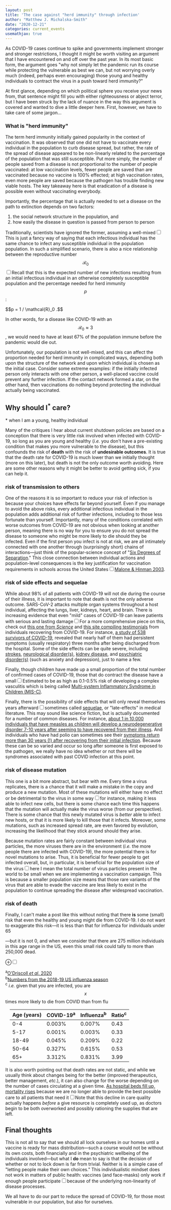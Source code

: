 ```yaml
---
layout: post
title: 'The case against "herd immunity" through infection'
author: "Matthew J. Michalska-Smith"
date: "2020-12-21"
categories: current_events
usemathjax: true
---
```


As COVID-19 cases continue to spike and governments implement stronger and stronger restrictions, I
thought it might be worth visiting an argument that I have encountered on and off over the past
year. In its most basic form, the argument goes "why not simply let the pandemic run its course
while protecting the vulnerable as best we can, but not worrying overly much (indeed, perhaps even
encouraging) those young and healthy individuals to contract the virus in a push toward herd
immunity?"
<!--more-->
At first glance, depending on which political sphere you receive your news from, that
sentence might fill you with either righteousness or abject terror, but I have been struck
by the lack of nuance in the way this argument is covered and wanted to dive a little deeper here.
First, however, we have to take care of some jargon...

### What is "herd immunity"

The term herd immunity initially gained popularity in the context of vaccination. It was observed
that one did not have to vaccinate every individual in the population to curb disease spread, but
rather, the rate of the spread of disease appeared to be non-linearly related to the percentage of
the population that was still susceptible. Put more simply, the number of people saved from a
disease is not proportional to the number of people vaccinated: at low vaccination levels, fewer
people are saved than are vaccinated because no vaccine is 100% effected; at high vaccination rates,
even more people are saved because the pathogen has trouble finding new viable hosts. The key
takeaway here is that eradication of a disease is possible even without vaccinating everybody.

Importantly, the percentage that is actually needed to set a disease on the path to extinction
depends on two factors:

1. the social network structure in the population, and
2. how easily the disease in question is passed from person to person

Traditionally, scientists have ignored the former, assuming a well-mixed<sup><label for="mixed"
class="margin-toggle sidenote-number"></label></sup><input type="checkbox" id="mixed"
class="margin-toggle" /><span class="sidenote">This is just a fancy way of saying that each
infectious individual has the same chance to infect any susceptible individual in the
population</span> population. In such a simplified scenario, there is also a nice relationship
between the reproductive number $$\mathcal{R}_0$$<sup><label for="r0" class="margin-toggle
sidenote-number"></label></sup><input type="checkbox" id="r0" class="margin-toggle" /><span
class="sidenote">Recall that this is the expected number of new infections resulting from an initial
infectious individual in an otherwise completely susceptible population</span> and the percentage
needed for herd immunity $$p$$:

<div class="mathblock">$$p = 1 / \mathcal{R}_0 .$$</div>

In other words, for a disease like COVID-19 with an $$\mathcal{R}_0 \approx 3$$, we would need to
have at least 67% of the population immune before the pandemic would die out. 

Unfortunately, our population is not well-mixed, and this can affect the proportion needed for herd
immunity in complicated ways, depending both upon the structure of the network and upon which
individual is chosen as the initial case. Consider some extreme examples: if the initially infected
person only interacts with one other person, a well-placed vaccine could prevent any further
infection. If the contact network formed a star, on the other hand, then vaccinations do nothing
beyond protecting the individual actually being vaccinated.

## Why should I<sup>\*</sup> care?

\* when I am a young, healthy individual

Many of the critiques I hear about current shutdown policies are based on a conception that there is
very little risk involved when infected with COVID-19, so long as you are young and healthy (*i.e.*
you don't have a pre-existing condition that makes you more vulnerable to the disease), but this
confounds the risk of **death** with the risk of **undesirable outcomes**. It is true that the death
rate for COVID-19 is much lower than we initially thought (more on this later), but death is not the
only outcome worth avoiding. Here are some other reasons why it might be better to avoid getting
sick, if you can help it.

### risk of transmission to others

One of the reasons it is so important to reduce your risk of infection is because your choices have
effects far beyond yourself. Even if you manage to avoid the above risks, every additional
infectious individual in the population adds additional risk of further infections, including to
those less fortunate than yourself. Importantly, many of the conditions correlated with worse
outcomes from COVID-19 are not obvious when looking at another person, meaning there is no way for
you to ensure you do not spread the disease to someone who might be more likely to die should they
be infected. Even if the first person you infect is not at risk, we are all intimately connected
with one another through (surprisingly short) chains of interactions—just think of the
popular-science concept of "[Six Degrees of
Separation](https://en.wikipedia.org/wiki/Six_degrees_of_separation)." This close connection between
individual actions and population-level consequences is the key justification for vaccination
requirements in schools across the United States<sup><label for="malone" class="margin-toggle
sidenote-number"></label></sup><input type="checkbox" id="malone" class="margin-toggle" /><span
class="sidenote">[Malone & Hinman
2003](https://www.cdc.gov/vaccines/imz-managers/guides-pubs/downloads/vacc_mandates_chptr13.pdf)</span>.

### risk of side effects and sequelae

While about 98% of all patients with COVID-19 will not die during the course of their illness, it is
important to note that death is not the only adverse outcome. SARS-CoV-2 attacks multiple organ
systems throughout a host individual, affecting the lungs, liver, kidneys, heart, and brain. There
is increasing evidence that even "mild" cases of COVID-19 can leave patients with serious and
lasting damage<sup><label for="scimag" class="margin-toggle sidenote-number"></label></sup><input
type="checkbox" id="miscscimagrisk" class="margin-toggle" /><span class="sidenote">For a more
comprehensive piece on this, check out [this one from
*Science*](https://www.sciencemag.org/news/2020/07/brain-fog-heart-damage-covid-19-s-lingering-problems-alarm-scientists)
and [this site compiling testimonials](https://www.post-covid.org.uk/get-support/) from individuals
recovering from COVID-19</span>. For instance, [a study of 538 survivors of
COVID-19](https://www.clinicalmicrobiologyandinfection.com/article/S1198-743X(20)30575-9/fulltext),
revealed that nearly half of them had persistent symptoms (usually respiratory) three months after
being discharged from the hospital. Some of the side effects can be quite severe, including
[strokes](https://link.springer.com/article/10.1007/s12975-020-00818-9), [neurological
disorder(s)](https://academic.oup.com/brain/article/143/10/3104/5868408), [kidney
disease](https://link.springer.com/article/10.1007/s40620-020-00851-9), and [psychiatric
disorder(s)](https://www.sciencedirect.com/science/article/pii/S0278584620303626?via%3Dihub) (such as
anxiety and depression), just to name a few.

Finally, though children have made up a small proportion of the total number of confirmed cases of
COVID-19, those that do contract the disease have a small<sup><label for="miscrisk"
class="margin-toggle sidenote-number"></label></sup><input type="checkbox" id="miscrisk"
class="margin-toggle" /><span class="sidenote">Estimated to be as high as 0.1-0.5%</span> risk of
developing a complex vasculitis which is being called [Multi-system Inflammatory Syndrome in
Children
(MIS-C)](https://journals.lww.com/pidj/Fulltext/2020/11000/A_Systematic_Review_of_Multisystem_Inflammatory.3.aspx).

Finally, there is the possibility of side effects that will only reveal themselves years
afterward<sup><label for="sequelae" class="margin-toggle sidenote-number"></label></sup><input
type="checkbox" id="sequelae" class="margin-toggle" /><span class="sidenote">sometimes called
[sequelae](https://www.merriam-webster.com/dictionary/sequela), or "late-effects" in medical
literature</span>. This may sound like science fiction, but is actually documented for a number of
common diseases. For instance, [about 1 in 10,000 individuals that have measles as children will
develop a neurodegenerative disorder 7-10 years after seeming to have recovered from their
illness](https://www.cdc.gov/measles/symptoms/complications.html). And individuals who have had
polio can sometimes see their [symptoms return more than 30 years (!) after recovering from their
initial
infection](https://www.mayoclinic.org/diseases-conditions/post-polio-syndrome/symptoms-causes/syc-20355669).
Because these can be so varied and occur so long after someone is first exposed to the pathogen, we
really have no idea whether or not there will be syndromes associated with past COVID infection at
this point.

### risk of disease mutation

This one is a bit more abstract, but bear with me. Every time a virus replicates, there is a chance
that it will make a mistake in the copy and produce a new mutation. Most of these mutations will
either have no effect or be detrimental to the virus in some way<sup><label for="mutations"
class="margin-toggle sidenote-number"></label></sup><input type="checkbox" id="mutations"
class="margin-toggle" /><span class="sidenote">for instance, making it less able to infect new
cells</span>, but there is some chance each time this happens that the mutation will actually make
the virus worse (from our perspective). There is some chance that this newly mutated virus is
*better* able to infect new hosts, or that it is more likely to kill those that it infects.
Moreover, some mutations, such as increased spread rate, are even favored by evolution, increasing
the likelihood that they stick around should they arise.

Because mutation rates are fairly constant between individual virus particles, the more viruses
there are in the environment (*i.e.* the more people there are infected with COVID-19), the more
potential there is for novel mutations to arise. Thus, it is beneficial for fewer people to get
infected overall, but, in particular, it is beneficial for the population size of the
virus<sup><label for="viruspop" class="margin-toggle sidenote-number"></label></sup><input
type="checkbox" id="viruspop" class="margin-toggle" /><span class="sidenote">here I mean the total
number of virus particles present in the world</span> to be small when we are implementing a
vaccination campaign. This is because a smaller population size means that those rare variants of
the virus that are able to evade the vaccine are less likely to exist in the population to continue
spreading the disease after widespread vaccination.

### risk of death

Finally, I can't make a post like this without noting that there **is** some (small) risk that even
the healthy and young might die from COVID-19. I do not want to exaggerate this risk—it is less than
that for influenza for individuals under 65
<!-- <sup><label for="coviddeath" class="margin-toggle sidenote-number"></label></sup> -->
—but it is not 0, and when we consider that there are 275 million
individuals in this age range in the US, even this small risk could tally to more than 250,000 dead.

<!-- | Age (years) | COVID-19<sup>a</sup> | Influenza<sup>b</sup> | Ratio<sup>c</sup> |
|------:|-------:|-------:|-----:|
| 0-4   | 0.003% | 0.007% | 0.43 |
| 5-17  | 0.001% | 0.003% | 0.33 |
| 18-49 | 0.045% | 0.209% | 0.22 |
| 50-64 | 0.327% | 0.615% | 0.53 |
| 65+   | 3.312% | 0.831% | 3.99 | -->
<label for='coviddeath' class='margin-toggle'> &#8853;</label><input type='checkbox' id='coviddeath' class='margin-toggle'/><span class='marginnote'>
<!-- <input type="checkbox" id="coviddeath" class="margin-toggle" /><span class="marginnote"> -->
<sup>a</sup><a href="https://www.nature.com/articles/s41586-020-2918-0">O'Driscoll *et al*. 2020</a><br>
<sup>b</sup><a href="https://www.cdc.gov/flu/about/burden/2018-2019.html">Numbers from the 2018-19 US influenza season</a><br>
<sup>c</sup> <i>i.e.</i> given that you are infected, you are $$x$$ times more likely to die from COVID than from flu
</span>

<div class="table-wrapper" style="margin: 1em;">
<table>
    <thead>
        <tr>
            <th>Age (years)</th>
            <th>COVID-19<sup>a</sup></th>
            <th>Influenza<sup>b</sup></th>
            <th>Ratio<sup>c</sup></th>
        </tr>
    </thead>
    <tbody>
        <tr>
            <td>0-4</td>
            <td>0.003%</td>
            <td>0.007%</td>
            <td>0.43</td>
        </tr>
        <tr>
            <td>5-17</td>
            <td>0.001%</td>
            <td>0.003%</td>
            <td>0.33</td>
        </tr>
        <tr>
            <td>18-49</td>
            <td>0.045%</td>
            <td>0.209%</td>
            <td>0.22</td>
        </tr>
        <tr>
            <td>50-64</td>
            <td>0.327%</td>
            <td>0.615%</td>
            <td>0.53</td>
        </tr>
        <tr>
            <td>65+</td>
            <td>3.312%</td>
            <td>0.831%</td>
            <td>3.99</td>
        </tr>
    </tbody>
</table>
</div>

It is also worth pointing out that death rates are not static, and while we usually think about
changes being for the better (improved therapeutics, better management, *etc*.), it can also change
for the worse depending on the number of cases circulating at a given time. [As hospital beds fill
up, mortality rises](https://link.springer.com/article/10.1007%2Fs11606-016-3936-3) because we are
no longer able to provide the best possible care to all patients that need it<sup><label
for="scarcity" class="margin-toggle sidenote-number"></label></sup><input type="checkbox"
id="scarcity" class="margin-toggle" /><span class="sidenote">Note that this decline in care quality
actually happens *before* a give resource is completely used up, as doctors begin to be both
overworked and possibly rationing the supplies that are left</span>.

## Final thoughts

This is not all to say that we should all lock ourselves in our homes until a vaccine is ready for
mass distribution—such a course would not be without its own costs, both financially and in the
psychiatric wellbeing of the individuals involved—but what I **do** mean to say is that the decision
of whether or not to lock down is far from trivial. Neither is is a simple case of "letting people
make their own choices." This individualistic mindset does not work in matters of public health:
vaccines (and face-masks) only work if enough people participate<sup><label for="nonlinear"
class="margin-toggle sidenote-number"></label></sup><input type="checkbox" id="nonlinear"
class="margin-toggle" /><span class="sidenote">because of the underlying non-linearity of disease
processes</span>.

We all have to do our part to reduce the spread of COVID-19, for those most vulnerable in our
population, but also for ourselves.
